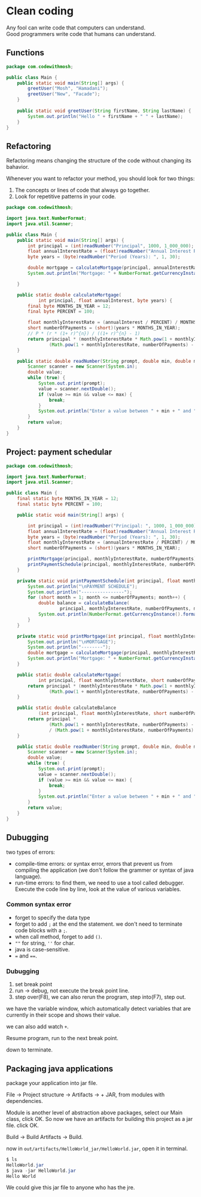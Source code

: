 # Clean coding

Any fool can write code that computers can understand.<br>
Good programmers write code that humans can understand.

## Functions

```java
package com.codewithmosh;

public class Main {
    public static void main(String[] args) {
        greetUser("Mosh", "Hamadani");
        greetUser("New", "Facade");
    }
    
    public static void greetUser(String firstName, String lastName) {
        System.out.println("Hello " + firstName + " " + lastName);
    }
}
```

## Refactoring

Refactoring means changing the structure of the code without changing its bahavior.

Whenever you want to refactor your method, you should look for two things:

1. The concepts or lines of code that always go together.
2. Look for repetitive patterns in your code.

```java
package com.codewithmosh;

import java.text.NumberFormat;
import java.util.Scanner;

public class Main {
    public static void main(String[] args) {
        int principal = (int)readNumber("Principal", 1000, 1_000_000);
        float annualInterestRate = (float)readNumber("Annual Interest Rate: ", 1, 30);
        byte years = (byte)readNumber("Period (Years): ", 1, 30);

        double mortgage = calculateMortgage(principal, annualInterestRate, years);
        System.out.println("Mortgage: " + NumberFormat.getCurrencyInstance().format(mortgage).trim());

    }

    public static double calculateMortgage(
            int principal, float annualInterest, byte years) {
        final byte MONTHS_IN_YEAR = 12;
        final byte PERCENT = 100;

        float monthlyInterestRate = (annualInterest / PERCENT) / MONTHS_IN_YEAR;
        short numberOfPayments = (short)(years * MONTHS_IN_YEAR);
        // P * (r * (1+ r)^{n}) / ((1+ r)^{n} - 1)
        return principal * (monthlyInterestRate * Math.pow(1 + monthlyInterestRate, numberOfPayments) /
                (Math.pow(1 + monthlyInterestRate, numberOfPayments) - 1));
    }

    public static double readNumber(String prompt, double min, double max) {
        Scanner scanner = new Scanner(System.in);
        double value;
        while (true) {
            System.out.print(prompt);
            value = scanner.nextDouble();
            if (value >= min && value <= max) {
                break;
            }
            System.out.println("Enter a value between " + min + " and " + max);
        }
        return value;
    }
}
```

## Project: payment schedular

```java
package com.codewithmosh;

import java.text.NumberFormat;
import java.util.Scanner;

public class Main {
    final static byte MONTHS_IN_YEAR = 12;
    final static byte PERCENT = 100;

    public static void main(String[] args) {

        int principal = (int)readNumber("Principal: ", 1000, 1_000_000);
        float annualInterestRate = (float)readNumber("Annual Interest Rate: ", 1, 30);
        byte years = (byte)readNumber("Period (Years): ", 1, 30);
        float monthlyInterestRate = (annualInterestRate / PERCENT) / MONTHS_IN_YEAR;
        short numberOfPayments = (short)(years * MONTHS_IN_YEAR);

        printMortgage(principal, monthlyInterestRate, numberOfPayments);
        printPaymentSchedule(principal, monthlyInterestRate, numberOfPayments);
    }

    private static void printPaymentSchedule(int principal, float monthlyInterestRate, short numberOfPayments) {
        System.out.println("\nPAYMENT SCHEDULE");
        System.out.println("----------------");
        for (short month = 1; month <= numberOfPayments; month++) {
            double balance = calculateBalance(
                    principal, monthlyInterestRate, numberOfPayments, month);
            System.out.println(NumberFormat.getCurrencyInstance().format(balance).trim());
        }
    }

    private static void printMortgage(int principal, float monthlyInterestRate, short numberOfPayments) {
        System.out.println("\nMORTGAGE");
        System.out.println("--------");
        double mortgage = calculateMortgage(principal, monthlyInterestRate, numberOfPayments);
        System.out.println("Mortgage: " + NumberFormat.getCurrencyInstance().format(mortgage).trim());
    }

    public static double calculateMortgage(
            int principal, float monthlyInterestRate, short numberOfPayments) {
        return principal * (monthlyInterestRate * Math.pow(1 + monthlyInterestRate, numberOfPayments) /
                (Math.pow(1 + monthlyInterestRate, numberOfPayments) - 1));
    }

    public static double calculateBalance
            (int principal, float monthlyInterestRate, short numberOfPayments, short paymentsMade) {
        return principal *
                (Math.pow(1 + monthlyInterestRate, numberOfPayments) - Math.pow(1 + monthlyInterestRate, paymentsMade))
                / (Math.pow(1 + monthlyInterestRate, numberOfPayments) - 1);
    }

    public static double readNumber(String prompt, double min, double max) {
        Scanner scanner = new Scanner(System.in);
        double value;
        while (true) {
            System.out.print(prompt);
            value = scanner.nextDouble();
            if (value >= min && value <= max) {
                break;
            }
            System.out.println("Enter a value between " + min + " and " + max);
        }
        return value;
    }
}
```

## Dubugging

two types of errors:

* compile-time errors: or syntax error, errors that prevent us from compiling the application (we don't follow the grammer or syntax of java language).
* run-time errors: to find them, we need to use a tool called debugger. Execute the code line by line, look at the value of various variables.

### Common syntax error

* forget to specify the data type
* forget to add `;` at the end the statement. we don't need to terminate code blocks with a `;`.
* when call method, forget to add `()`.
* `""` for string, `''` for char.
* java is case-sensitive.
* `=` and `==`.

### Dubugging

1. set break point
2. run -> debug, not execute the break point line.
3. step over(F8), we can also rerun the program, step into(F7), step out.

we have the variable window, which automatically detect variables that are currently in their scope and shows their value.

we can also add watch `+`.

Resume program, run to the next break point.

down to terminate.

## Packaging java applications

package your application into jar file.

File -> Project structure -> Artifacts -> + JAR, from modules with dependencies.

Module is another level of abstraction above packages, select our Main class, click OK. So now we have an artifacts for building this project as a jar file. click OK.

Build -> Build Artifacts -> Build.

now in `out/artifacts/HelloWorld_jar/HelloWorld.jar`, open it in terminal.

```java
$ ls
HelloWorld.jar
$ java -jar HelloWorld.jar
Hello World
```

We could give this jar file to anyone who has the jre.

